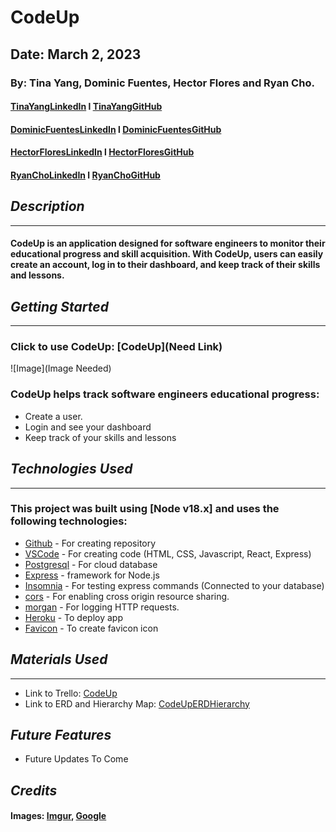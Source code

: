 # CodeUp

## Date: March 2, 2023

### By: Tina Yang, Dominic Fuentes, Hector Flores and Ryan Cho.

#### [TinaYangLinkedIn](https://www.linkedin.com/in/yang-tina/) l [TinaYangGitHub](https://github.com/tinayang15)
#### [DominicFuentesLinkedIn](https://www.linkedin.com/in/dominicfuentes1/) l [DominicFuentesGitHub](https://github.com/fuentesdominic)
#### [HectorFloresLinkedIn](https://www.linkedin.com/in/hector-floresm/) l [HectorFloresGitHub](https://github.com/hekmaflo/hekmaflo)
#### [RyanChoLinkedIn](https://www.linkedin.com/in/ryan-wongene-cho/) l [RyanChoGitHub](https://github.com/notryancho)

## ***Description***
***

#### CodeUp is an application designed for software engineers to monitor their educational progress and skill acquisition. With CodeUp, users can easily create an account, log in to their dashboard, and keep track of their skills and lessons.

## ***Getting Started***
***
### Click to use CodeUp: [CodeUp](Need Link)

![Image](Image Needed)

### CodeUp helps track software engineers educational progress:
* Create a user.
* Login and see your dashboard
* Keep track of your skills and lessons

## ***Technologies Used***
***
### This project was built using  [Node v18.x] and uses the following technologies:
* [Github](https://github.com/) - For creating repository
* [VSCode](https://code.visualstudio.com/) - For creating code (HTML, CSS, Javascript, React, Express)
* [Postgresql](https://www.npmjs.com/package/postgresql) - For cloud database
* [Express](https://www.npmjs.com/package/express) - framework for Node.js
* [Insomnia](https://insomnia.rest/download) - For testing express commands (Connected to your database)
* [cors](https://www.npmjs.com/package/cors) - For enabling cross origin resource sharing.
* [morgan](https://www.npmjs.com/package/morgan) - For logging HTTP requests.
* [Heroku](https://www.heroku.com) - To deploy app
* [Favicon](https://favicon.io/favicon-converter/) - To create favicon icon


## ***Materials Used***
***
* Link to Trello: [CodeUp](https://trello.com/b/iY89mmdK/codeup)
* Link to ERD and Hierarchy Map: [CodeUpERDHierarchy](https://lucid.app/lucidchart/74aeda03-862e-40f3-a562-b6992dc957ca/edit?existing=1&token=f655ca8a7d7960b88838aefc449ae511095e5b3dcd9be1a99672efaf1a2f82e9-eml%3Dtinayangers%2540gmail.com%26ts%3D1677795123%26uid%3D127706730&docId=74aeda03-862e-40f3-a562-b6992dc957ca&shared=true&page=0_0&invitationId=inv_8eee12d4-4516-4e53-96a4-7b917fbbccc0#)

## ***Future Features***
* Future Updates To Come

## **_Credits_**
#### Images: [Imgur](https://imgur.com/), [Google](https://www.google.com/)